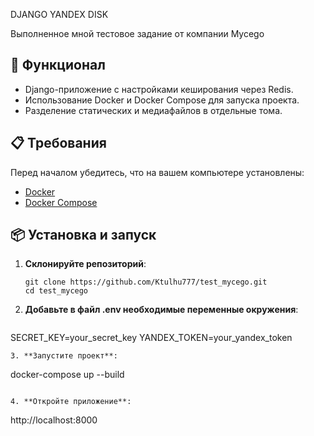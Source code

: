 DJANGO YANDEX DISK

Выполненное мной тестовое задание от компании Mycego

## 🚀 Функционал

- Django-приложение с настройками кеширования через Redis.
- Использование Docker и Docker Compose для запуска проекта.
- Разделение статических и медиафайлов в отдельные тома.

 ## 📋 Требования

Перед началом убедитесь, что на вашем компьютере установлены:

- [Docker](https://www.docker.com/)
- [Docker Compose](https://docs.docker.com/compose/)

## 📦 Установка и запуск

1. **Склонируйте репозиторий**:

   ```
   git clone https://github.com/Ktulhu777/test_mycego.git
   cd test_mycego
   ```

2. **Добавьте в файл .env необходимые переменные окружения**:
   ```
  SECRET_KEY=your_secret_key
  YANDEX_TOKEN=your_yandex_token
  ```
3. **Запустите проект**:
  ```
  docker-compose up --build
  ```

4. **Откройте приложение**:
  ```
  http://localhost:8000
  ```

